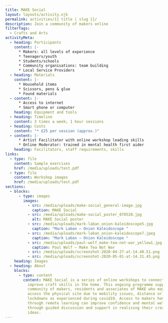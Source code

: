 ```yaml
---
title: MAKE Social
layout: layouts/activity.njk
permalink: activities/{{ title | slug }}/
description: Join a community of makers online
filterTags:
  - Crafts and Arts
activityMeta:
  - heading: Participants
    content: |-
      * Makers: all levels of experience
      * Teenagers/youth
      * Students/schools
      * Community organisations: team building
      * Local Service Providers
  - heading: Materials
    content: |-
      * Household items
      * Scissors, pens & glue
      * Found materials
  - content: |-
      * Access to internet
      * Smart phone or computer
    heading: Equipment and tools
  - heading: Timeline
    content: 3 times a week; 1 hour sessions
  - heading: Costs
    content: "* £25 per session (approx.)"
  - content: |-
      * Artist Facilitator with online workshop leading skills
      * Online Moderator: trained in mental health first aider
    heading: Facilitators, staff requirements, skills
links:
  - type: file
    content: Sample exercises
    href: /media/uploads/test.pdf
  - type: file
    content: Workshop images
    href: /media/uploads/test.pdf
sections:
  - blocks:
      - type: images
        images:
          - src: /media/uploads/make-social_general-image.jpg
            caption: MAKE Social
          - src: /media/uploads/make-social_poster_070520.jpg
            alt: MAKE Social poster
          - src: /media/uploads/mark-laban_onion-kaleidoscope5.jpg
            caption: "Mark Laban – Onion Kaleidoscope "
          - src: /media/uploads/mark-laban_onion-kaleidoscope7.jpeg
            caption: "Mark Laban – Onion Kaleidoscope "
          - src: /media/uploads/paul-wolf_make-tea-not-war_yellow1.jpg
            caption: Paul Wolf – Make Tea Not War
          - src: /media/uploads/screenshot-2020-04-27-at-14.48.51.png
          - src: /media/uploads/screenshot-2020-05-01-at-14.31.45.png
    heading: Images
  - heading: About
    blocks:
      - type: content
        content: MAKE Social is a series of online workshops to connect, share ideas and
          improve craft skills in the home. This ongoing programme supports the
          community of makers, residents and associates of MAKE who may not
          access the physical site due to mobility issues, distance or under
          lockdowns as experienced during covid19. Access to makers homes
          through remote learning can improve confidence and mental wellbeing
          through guided discussion and support in realising their creative
          ideas.
---
```

